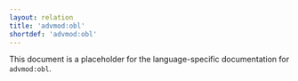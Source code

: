```yaml
---
layout: relation
title: 'advmod:obl'
shortdef: 'advmod:obl'
---
```


This document is a placeholder for the language-specific documentation
for `advmod:obl`.
